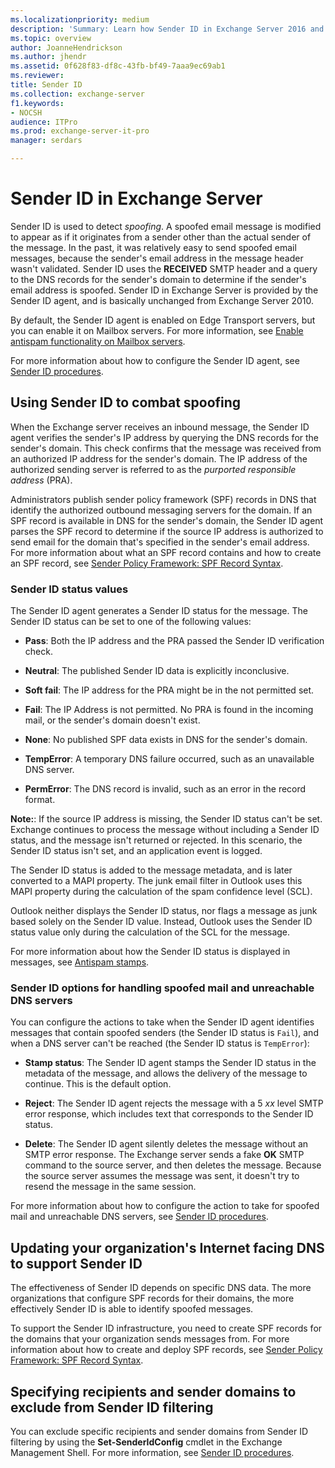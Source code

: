 ```yaml
---
ms.localizationpriority: medium
description: 'Summary: Learn how Sender ID in Exchange Server 2016 and Exchange Server 2019 evaluates inbound email messages to detect spoofed senders.'
ms.topic: overview
author: JoanneHendrickson
ms.author: jhendr
ms.assetid: 0f628f83-df8c-43fb-bf49-7aaa9ec69ab1
ms.reviewer: 
title: Sender ID
ms.collection: exchange-server
f1.keywords:
- NOCSH
audience: ITPro
ms.prod: exchange-server-it-pro
manager: serdars

---
```


# Sender ID in Exchange Server

Sender ID is used to detect *spoofing*. A spoofed email message is modified to appear as if it originates from a sender other than the actual sender of the message. In the past, it was relatively easy to send spoofed email messages, because the sender's email address in the message header wasn't validated. Sender ID uses the **RECEIVED** SMTP header and a query to the DNS records for the sender's domain to determine if the sender's email address is spoofed. Sender ID in Exchange Server is provided by the Sender ID agent, and is basically unchanged from Exchange Server 2010.

By default, the Sender ID agent is enabled on Edge Transport servers, but you can enable it on Mailbox servers. For more information, see [Enable antispam functionality on Mailbox servers](antispam-on-mailbox-servers.md).

For more information about how to configure the Sender ID agent, see [Sender ID procedures](sender-id-procedures.md).

## Using Sender ID to combat spoofing
<a name="Spoofing"> </a>

When the Exchange server receives an inbound message, the Sender ID agent verifies the sender's IP address by querying the DNS records for the sender's domain. This check confirms that the message was received from an authorized IP address for the sender's domain. The IP address of the authorized sending server is referred to as the *purported responsible address* (PRA).

Administrators publish sender policy framework (SPF) records in DNS that identify the authorized outbound messaging servers for the domain. If an SPF record is available in DNS for the sender's domain, the Sender ID agent parses the SPF record to determine if the source IP address is authorized to send email for the domain that's specified in the sender's email address. For more information about what an SPF record contains and how to create an SPF record, see [Sender Policy Framework: SPF Record Syntax](http://www.open-spf.org/SPF_Record_Syntax/).

### Sender ID status values

The Sender ID agent generates a Sender ID status for the message. The Sender ID status can be set to one of the following values:

- **Pass**: Both the IP address and the PRA passed the Sender ID verification check.

- **Neutral**: The published Sender ID data is explicitly inconclusive.

- **Soft fail**: The IP address for the PRA might be in the not permitted set.

- **Fail**: The IP Address is not permitted. No PRA is found in the incoming mail, or the sender's domain doesn't exist.

- **None**: No published SPF data exists in DNS for the sender's domain.

- **TempError**: A temporary DNS failure occurred, such as an unavailable DNS server.

- **PermError**: The DNS record is invalid, such as an error in the record format.

 **Note:**: If the source IP address is missing, the Sender ID status can't be set. Exchange continues to process the message without including a Sender ID status, and the message isn't returned or rejected. In this scenario, the Sender ID status isn't set, and an application event is logged.

The Sender ID status is added to the message metadata, and is later converted to a MAPI property. The junk email filter in Outlook uses this MAPI property during the calculation of the spam confidence level (SCL).

Outlook neither displays the Sender ID status, nor flags a message as junk based solely on the Sender ID value. Instead, Outlook uses the Sender ID status value only during the calculation of the SCL for the message.

For more information about how the Sender ID status is displayed in messages, see [Antispam stamps](antispam-stamps.md).

### Sender ID options for handling spoofed mail and unreachable DNS servers

You can configure the actions to take when the Sender ID agent identifies messages that contain spoofed senders (the Sender ID status is `Fail`), and when a DNS server can't be reached (the Sender ID status is `TempError`):

- **Stamp status**: The Sender ID agent stamps the Sender ID status in the metadata of the message, and allows the delivery of the message to continue. This is the default option.

- **Reject**: The Sender ID agent rejects the message with a 5 _xx_ level SMTP error response, which includes text that corresponds to the Sender ID status.

- **Delete**: The Sender ID agent silently deletes the message without an SMTP error response. The Exchange server sends a fake **OK** SMTP command to the source server, and then deletes the message. Because the source server assumes the message was sent, it doesn't try to resend the message in the same session.

For more information about how to configure the action to take for spoofed mail and unreachable DNS servers, see [Sender ID procedures](sender-id-procedures.md).

## Updating your organization's Internet facing DNS to support Sender ID
<a name="ID"> </a>

The effectiveness of Sender ID depends on specific DNS data. The more organizations that configure SPF records for their domains, the more effectively Sender ID is able to identify spoofed messages.

To support the Sender ID infrastructure, you need to create SPF records for the domains that your organization sends messages from. For more information about how to create and deploy SPF records, see [Sender Policy Framework: SPF Record Syntax](http://www.open-spf.org/SPF_Record_Syntax/).

## Specifying recipients and sender domains to exclude from Sender ID filtering
<a name="Filtering"> </a>

You can exclude specific recipients and sender domains from Sender ID filtering by using the **Set-SenderIdConfig** cmdlet in the Exchange Management Shell. For more information, see [Sender ID procedures](sender-id-procedures.md).
